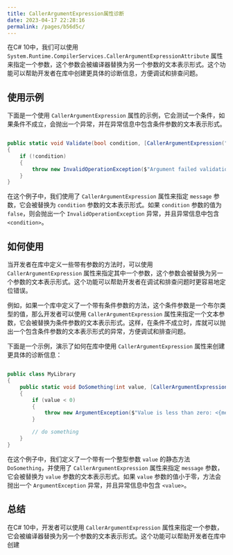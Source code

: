 ```yaml
---
title: CallerArgumentExpression属性诊断
date: 2023-04-17 22:28:16
permalink: /pages/b56d5c/
---
```


在C# 10中，我们可以使用 `System.Runtime.CompilerServices.CallerArgumentExpressionAttribute` 属性来指定一个参数，这个参数会被编译器替换为另一个参数的文本表示形式。这个功能可以帮助开发者在库中创建更具体的诊断信息，方便调试和排查问题。
## 使用示例

下面是一个使用 `CallerArgumentExpression` 属性的示例，它会测试一个条件，如果条件不成立，会抛出一个异常，并在异常信息中包含条件参数的文本表示形式。

```csharp

public static void Validate(bool condition, [CallerArgumentExpression("condition")] string? message=null)
{
    if (!condition)
    {
        throw new InvalidOperationException($"Argument failed validation: <{message}>");
    }
}
```



在这个例子中，我们使用了 `CallerArgumentExpression` 属性来指定 `message` 参数，它会被替换为 `condition` 参数的文本表示形式。如果 `condition` 参数的值为 `false`，则会抛出一个 `InvalidOperationException` 异常，并且异常信息中包含 `<condition>`。
## 如何使用

当开发者在库中定义一些带有参数的方法时，可以使用 `CallerArgumentExpression` 属性来指定其中一个参数，这个参数会被替换为另一个参数的文本表示形式。这个功能可以帮助开发者在调试和排查问题时更容易地定位错误。

例如，如果一个库中定义了一个带有条件参数的方法，这个条件参数是一个布尔类型的值，那么开发者可以使用 `CallerArgumentExpression` 属性来指定一个文本参数，它会被替换为条件参数的文本表示形式。这样，在条件不成立时，库就可以抛出一个包含条件参数的文本表示形式的异常，方便调试和排查问题。

下面是一个示例，演示了如何在库中使用 `CallerArgumentExpression` 属性来创建更具体的诊断信息：

```csharp

public class MyLibrary
{
    public static void DoSomething(int value, [CallerArgumentExpression("value")] string? message=null)
    {
        if (value < 0)
        {
            throw new ArgumentException($"Value is less than zero: <{message}>", nameof(value));
        }

        // do something
    }
}
```



在这个例子中，我们定义了一个带有一个整型参数 `value` 的静态方法 `DoSomething`，并使用了 `CallerArgumentExpression` 属性来指定 `message` 参数，它会被替换为 `value` 参数的文本表示形式。如果 `value` 参数的值小于零，方法会抛出一个 `ArgumentException` 异常，并且异常信息中包含 `<value>`。
## 总结

在C# 10中，开发者可以使用 `CallerArgumentExpression` 属性来指定一个参数，它会被编译器替换为另一个参数的文本表示形式。这个功能可以帮助开发者在库中创建
